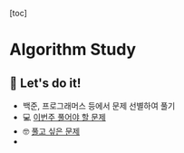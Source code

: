 [toc]

# Algorithm Study

## 🤖 Let's do it!

- 백준, 프로그래머스 등에서 문제 선별하여 풀기
- 💻 [이번주 풀어야 할 문제](https://www.notion.so/12de2f1456a04e6abfd89166725456c0)
- 🤓 [풀고 싶은 문제](https://www.notion.so/8d68711b3fb74c5f80a6582af77b9756)
- 